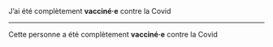 <!---->J’ai été complètement <b>vacciné·e</b> contre la Covid

---

<!---->Cette personne a été complètement <b>vacciné·e</b> contre la Covid
